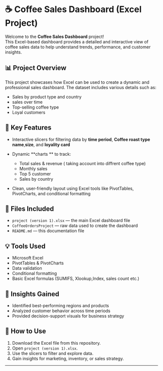 
# ☕ Coffee Sales Dashboard (Excel Project)

Welcome to the **Coffee Sales Dashboard** project!  
This Excel-based dashboard provides a detailed and interactive view of coffee sales data to help understand trends, performance, and customer insights.

## 📊 Project Overview

This project showcases how Excel can be used to create a dynamic and professional sales dashboard. The dataset includes various details such as:
- Sales by product type and country
- sales over time
- Top-selling coffee type
- Loyal customers

## 🎯 Key Features

- Interactive slicers for filtering data by **time period**, **Coffee roast type name**,**size**, and **loyality card**
- Dynamic **charts ** to track:
  - Total sales & revenue ( taking account into diffrent coffee type)
  - Monthly sales 
  - Top 5 customer
  -  Sales by country
  
- Clean, user-friendly layout using Excel tools like PivotTables, PivotCharts, and conditional formatting

## 📁 Files Included

- `project (version 1).xlsx` — the main Excel dashboard file
- `CoffeeOrdersProject` — raw data used to create the dashboard
- `README.md` — this documentation file

## 💡 Tools Used

- Microsoft Excel
- PivotTables & PivotCharts
- Data validation
- Conditional formatting
- Basic Excel formulas (SUMIFS, Xlookup,Index, sales count etc.)

## 🧠 Insights Gained

- Identified best-performing regions and products
- Analyzed customer behavior across time periods
- Provided decision-support visuals for business strategy

## 🚀 How to Use

1. Download the Excel file from this repository.
2. Open `project (version 1).xlsx`.
3. Use the slicers to filter and explore data.
4. Gain insights for marketing, inventory, or sales strategy.


---
